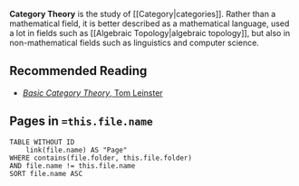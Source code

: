 **Category Theory** is the study of [[Category|categories]]. Rather than a mathematical field, it is better described as a mathematical language, used a lot in fields such as [[Algebraic Topology|algebraic topology]], but also in non-mathematical fields such as linguistics and computer science.
## Recommended Reading
 - [*Basic Category Theory*, Tom Leinster](https://arxiv.org/abs/1612.09375)
## Pages in `=this.file.name`
```dataview
TABLE WITHOUT ID
	link(file.name) AS "Page"
WHERE contains(file.folder, this.file.folder)
AND file.name != this.file.name
SORT file.name ASC
```